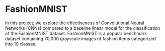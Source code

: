 # FashionMNIST
In this project, we explore the effectiveness of Convolutional Neural Networks (CNNs) compared to a baseline linear model for the classification of the FashionMNIST dataset. FashionMNIST is a popular benchmark dataset containing 70,000 grayscale images of fashion items categorized into 10 classes.
